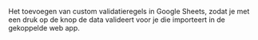 Het toevoegen van custom validatieregels in Google Sheets, zodat je met een druk op de knop de data valideert voor je die importeert in de gekoppelde web app.